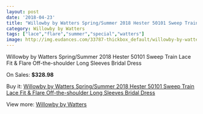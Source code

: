 ```yaml
---
layout: post
date: '2018-04-23'
title: "Willowby by Watters Spring/Summer 2018 Hester 50101 Sweep Train Lace Fit & Flare Off-the-shoulder Long Sleeves Bridal Dress"
category: Willowby by Watters
tags: ["lace","flare","summer","special","watters"]
image: http://img.eudances.com/33787-thickbox_default/willowby-by-watters-spring-summer-2018-hester-50101-sweep-train-lace-fit-flare-off-the-shoulder-long-sleeves-bridal-dress.jpg
---
```

Willowby by Watters Spring/Summer 2018 Hester 50101 Sweep Train Lace Fit & Flare Off-the-shoulder Long Sleeves Bridal Dress

On Sales: **$328.98**
<a href="https://www.eudances.com/en/willowby-by-watters/10293-willowby-by-watters-spring-summer-2018-hester-50101-sweep-train-lace-fit-flare-off-the-shoulder-long-sleeves-bridal-dress.html"><amp-img layout="responsive" width="600" height="600" src="//img.eudances.com/33787-thickbox_default/willowby-by-watters-spring-summer-2018-hester-50101-sweep-train-lace-fit-flare-off-the-shoulder-long-sleeves-bridal-dress.jpg" alt="Willowby by Watters Spring/Summer 2018 Hester 50101 Sweep Train Lace Fit & Flare Off-the-shoulder Long Sleeves Bridal Dress 0" /></a>
<a href="https://www.eudances.com/en/willowby-by-watters/10293-willowby-by-watters-spring-summer-2018-hester-50101-sweep-train-lace-fit-flare-off-the-shoulder-long-sleeves-bridal-dress.html"><amp-img layout="responsive" width="600" height="600" src="//img.eudances.com/33793-thickbox_default/willowby-by-watters-spring-summer-2018-hester-50101-sweep-train-lace-fit-flare-off-the-shoulder-long-sleeves-bridal-dress.jpg" alt="Willowby by Watters Spring/Summer 2018 Hester 50101 Sweep Train Lace Fit & Flare Off-the-shoulder Long Sleeves Bridal Dress 1" /></a>
<a href="https://www.eudances.com/en/willowby-by-watters/10293-willowby-by-watters-spring-summer-2018-hester-50101-sweep-train-lace-fit-flare-off-the-shoulder-long-sleeves-bridal-dress.html"><amp-img layout="responsive" width="600" height="600" src="//img.eudances.com/33792-thickbox_default/willowby-by-watters-spring-summer-2018-hester-50101-sweep-train-lace-fit-flare-off-the-shoulder-long-sleeves-bridal-dress.jpg" alt="Willowby by Watters Spring/Summer 2018 Hester 50101 Sweep Train Lace Fit & Flare Off-the-shoulder Long Sleeves Bridal Dress 2" /></a>
<a href="https://www.eudances.com/en/willowby-by-watters/10293-willowby-by-watters-spring-summer-2018-hester-50101-sweep-train-lace-fit-flare-off-the-shoulder-long-sleeves-bridal-dress.html"><amp-img layout="responsive" width="600" height="600" src="//img.eudances.com/33791-thickbox_default/willowby-by-watters-spring-summer-2018-hester-50101-sweep-train-lace-fit-flare-off-the-shoulder-long-sleeves-bridal-dress.jpg" alt="Willowby by Watters Spring/Summer 2018 Hester 50101 Sweep Train Lace Fit & Flare Off-the-shoulder Long Sleeves Bridal Dress 3" /></a>
<a href="https://www.eudances.com/en/willowby-by-watters/10293-willowby-by-watters-spring-summer-2018-hester-50101-sweep-train-lace-fit-flare-off-the-shoulder-long-sleeves-bridal-dress.html"><amp-img layout="responsive" width="600" height="600" src="//img.eudances.com/33790-thickbox_default/willowby-by-watters-spring-summer-2018-hester-50101-sweep-train-lace-fit-flare-off-the-shoulder-long-sleeves-bridal-dress.jpg" alt="Willowby by Watters Spring/Summer 2018 Hester 50101 Sweep Train Lace Fit & Flare Off-the-shoulder Long Sleeves Bridal Dress 4" /></a>
<a href="https://www.eudances.com/en/willowby-by-watters/10293-willowby-by-watters-spring-summer-2018-hester-50101-sweep-train-lace-fit-flare-off-the-shoulder-long-sleeves-bridal-dress.html"><amp-img layout="responsive" width="600" height="600" src="//img.eudances.com/33789-thickbox_default/willowby-by-watters-spring-summer-2018-hester-50101-sweep-train-lace-fit-flare-off-the-shoulder-long-sleeves-bridal-dress.jpg" alt="Willowby by Watters Spring/Summer 2018 Hester 50101 Sweep Train Lace Fit & Flare Off-the-shoulder Long Sleeves Bridal Dress 5" /></a>
<a href="https://www.eudances.com/en/willowby-by-watters/10293-willowby-by-watters-spring-summer-2018-hester-50101-sweep-train-lace-fit-flare-off-the-shoulder-long-sleeves-bridal-dress.html"><amp-img layout="responsive" width="600" height="600" src="//img.eudances.com/33788-thickbox_default/willowby-by-watters-spring-summer-2018-hester-50101-sweep-train-lace-fit-flare-off-the-shoulder-long-sleeves-bridal-dress.jpg" alt="Willowby by Watters Spring/Summer 2018 Hester 50101 Sweep Train Lace Fit & Flare Off-the-shoulder Long Sleeves Bridal Dress 6" /></a>

Buy it: [Willowby by Watters Spring/Summer 2018 Hester 50101 Sweep Train Lace Fit & Flare Off-the-shoulder Long Sleeves Bridal Dress](https://www.eudances.com/en/willowby-by-watters/10293-willowby-by-watters-spring-summer-2018-hester-50101-sweep-train-lace-fit-flare-off-the-shoulder-long-sleeves-bridal-dress.html "Willowby by Watters Spring/Summer 2018 Hester 50101 Sweep Train Lace Fit & Flare Off-the-shoulder Long Sleeves Bridal Dress")

View more: [Willowby by Watters](https://www.eudances.com/en/48-willowby-by-watters "Willowby by Watters")